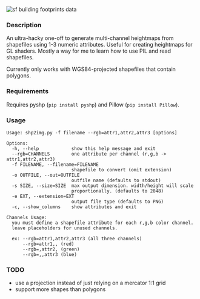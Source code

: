 ![sf building footprints data](https://raw.github.com/miketahani/shp2img/master/example_output.png)

### Description
An ultra-hacky one-off to generate multi-channel heightmaps from shapefiles using 1-3 numeric attributes. 
Useful for creating heightmaps for GL shaders. Mostly a way for me to learn how to use PIL and read shapefiles.

Currently only works with WGS84-projected shapefiles that contain polygons.

### Requirements
Requires pyshp (`pip install pyshp`) and Pillow (`pip install Pillow`).

### Usage


    Usage: shp2img.py -f filename --rgb=attr1,attr2,attr3 [options]

    Options:
      -h, --help            show this help message and exit
      --rgb=CHANNELS        one attribute per channel (r,g,b -> attr1,attr2,attr3)
      -f FILENAME, --filename=FILENAME
                            shapefile to convert (omit extension)
      -o OUTFILE, --out=OUTFILE
                            outfile name (defaults to stdout)
      -s SIZE, --size=SIZE  max output dimension. width/height will scale
                            proportionally. (defaults to 2048)
      -e EXT, --extension=EXT
                            output file type (defaults to PNG)
      -c, --show_columns    show attributes and exit

    Channels Usage:
      you must define a shapefile attribute for each r,g,b color channel.
      leave placeholders for unused channels.

      ex: --rgb=attr1,attr2,attr3 (all three channels)
          --rgb=attr1,, (red)
          --rgb=,attr2, (green)
          --rgb=,,attr3 (blue)

### TODO
- use a projection instead of just relying on a mercator 1:1 grid
- support more shapes than polygons
